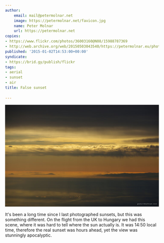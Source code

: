 ```yaml
---
author:
    email: mail@petermolnar.net
    image: https://petermolnar.net/favicon.jpg
    name: Peter Molnar
    url: https://petermolnar.net
copies:
- https://www.flickr.com/photos/36003160@N08/15988787369
- http://web.archive.org/web/20150503043540/https://petermolnar.eu/photo/false-sunset/
published: '2015-01-02T14:53:00+00:00'
syndicate:
- https://brid.gy/publish/flickr
tags:
- aerial
- sunset
- air
title: False sunset

---
```


![](false-sunset.jpg)

It's been a long time since I last photographed sunsets, but this was
something different. On the flight from the UK to Hungary we had this
scene, where it was hard to tell where the sun actually is. It was 14:50
local time, therefore the real sunset was hours ahead, yet the view was
stunningly apocalyptic.